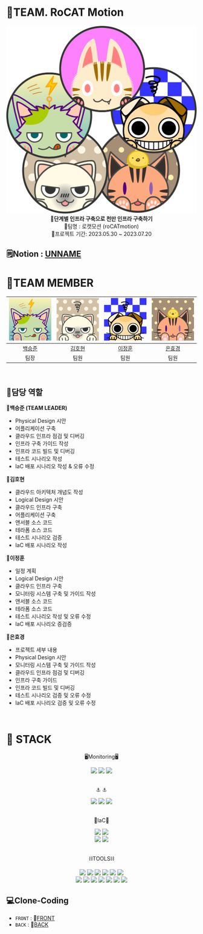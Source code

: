 # 🚀TEAM. RoCAT Motion
<div align="center">
 <img src="https://github.com/ONE-OF-WORLD/FINAL-PROJECT/blob/0f29788ed0d54ed806fdabaf71dc9ca9d9366860/img/%EA%B7%B8%EB%A6%BC1.png">
 <br>
<b>💫단계별 인프라 구축으로 천만 인프라 구축하기</b><br>
 💫팀명 : 로캣모션 (roCATmotion) <br>
 💫프로젝트 기간: 2023.05.30 ~ 2023.07.20<br>
</div>

## 🗒️Notion : [UNNAME](https://www.notion.so/81db5e3e62be49478e21616d141780a7?v=f314271f88124867956f929affc952a7&pvs=4)



# 🚀TEAM MEMBER

|![백승준](./img/bsj.png)|![김호현](./img/khh.png)|![이정훈](./img/ljh.jpg)|![은효경](./img/ehk.png)|
|:---:|:---:|:---:|:---:|
|[백승준](https://github.com/Santhaim)|[김호현](https://github.com/kimohyeon)|[이정훈](https://github.com/gugucone999)|[은효경](https://github.com/MintBANG)|
|팀장|팀원|팀원|팀원|


<br/>

## 📌담당 역할 
<div markdown="1">

**🚀백승준 (TEAM LEADER)**
- Physical Design 시안
- 어플리케이션 구축
- 클라우드 인프라 점검 및 디버깅
- 인프라 구축 가이드 작성
- 인프라 코드 빌드 및 디버깅
- 테스트 시나리오 작성
- IaC 배포 시나리오 작성 & 오류 수정

**🚀김호현**
- 클라우드 아키텍처 개념도 작성
- Logical Design 시안
- 클라우드 인프라 구축
- 어플리케이션 구축
- 앤서블 소스 코드
- 테라폼 소스 코드
- 테스트 시나리오 검증
- IaC 배포 시나리오 작성

**🚀이정훈**
- 일정 계획
- Logical Design 시안
- 클라우드 인프라 구축
- 모니터링 시스템 구축 및 가이드 작성
- 앤서블 소스 코드
- 테라폼 소스 코드
- 테스트 시나리오 작성 및 오류 수정
- IaC 배포 시나리오 증검증


**🚀은효경**
- 프로젝트 세부 내용
- Physical Design 시안
- 모니터링 시스템 구축 및 가이드 작성
- 클라우드 인프라 점검 및 디버깅
- 인프라 구축 가이드 
- 인프라 코드 빌드 및 디버깅
- 테스트 시나리오 검증 및 오류 수정
- IaC 배포 시나리오 검증 및 오류 수정
 
</div>

<br />

# 📢 STACK

<div align="center">
<p> 🖥️Monitoring🖥️ </p>
 <img src="https://img.shields.io/badge/Prometheus-FFC7A0?style=flat&logo=Prometheus&logoColor=orange"/>
 <img src="https://img.shields.io/badge/Grafana-FFD1C2?style=flat&logo=Grafana&logoColor=orange"/>
 <img src="https://img.shields.io/badge/Kibana-9EEFF?style=flat&logo=Kibana&logoColor=blue"/>
</div>
<br>
<div align="center">
<p> ⚓   ⚓ </p>
 <img src="https://img.shields.io/badge/Docker-9EE2FF?style=flat&logo=Docker&logoColor=blue"/>
 <img src="https://img.shields.io/badge/Harbor-9EE3FF?style=flat&logo=Harbor&logoColor=blue"/>
 <img src="https://img.shields.io/badge/Kubernetes-9EE4FF?style=flat&logo=Kubernetes&logoColor=blue"/>
</div>
<br>
<div align="center">
<p> 🧷IaC🧷 </p>
 <img src="https://img.shields.io/badge/Ansible-EDC2FF?style=flat&logo=Ansible&logoColor=black"/>
 <img src="https://img.shields.io/badge/Terraform-C0C2FF?style=flat&logo=Terraform&logoColor=blue"/>
 <br>
 <img src="https://img.shields.io/badge/Jenkins-000000?style=flat&logo=Jenkins&logoColor=white"/>
 <img src="https://img.shields.io/badge/Argo-FFFFFF?style=flat&logo=Argo&logoColor=orange"/>
</div>
<br>
<div align="center">
<p> ⛓️TOOLS⛓️ </p>
 <img src="https://img.shields.io/badge/Notion-000000?style=flat&logo=Notion&logoColor=white"/>
 <img src="https://img.shields.io/badge/Miro-FFFF00?style=flat&logo=Miro&logoColor=yellow"/>
 <img src="https://img.shields.io/badge/Github-181717?style=flat&logo=Github&logoColor=white"/>
 <img src="https://img.shields.io/badge/Nginx-005500?style=flat&logo=Nginx&logoColor=green"/>
 <img src="https://img.shields.io/badge/React-FFFFFF?style=flat&logo=React&logoColor=blue"/> 
 <img src="https://img.shields.io/badge/Node.js-FFFFEE?style=flat&logo=Node.js&logoColor=deepgreen"/> <br>
 <img src="https://img.shields.io/badge/Visual Studio Code-007ACC?style=flat&logo=Visual Studio Code&logoColor=white"/>
 <img src="https://img.shields.io/badge/Gunigorn-EEEEEE?style=flat&logo=Gunicorn&logoColor=green"/>
 <img src="https://img.shields.io/badge/Django-9EEFF?style=flat&logo=Django&logoColor=black"/>
 <img src="https://img.shields.io/badge/Kafka-9EEFF?style=flat&logo=Apachekafka&logoColor=black"/>
 <img src="https://img.shields.io/badge/ElasticSearch-9EEFF?style=flat&logo=Elasticsearch&logoColor=blue"/>
 <img src="https://img.shields.io/badge/Logstash-9EEFF?style=flat&logo=Logstash&logoColor=blue"/>
 <img src="https://img.shields.io/badge/Pycharm-FFFFEE?style=flat&logo=Pycharm&logoColor=yellow"/>
</div>

## 💻Clone-Coding
- `FRONT` : 💫[FRONT](https://github.com/ONE-OF-WORLD/FINAL-FRONT)
- `BACK` : 💫[BACK](https://github.com/ONE-OF-WORLD/FINAL-BACK)
